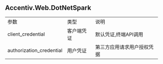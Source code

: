 ## Accentiv.Web.DotNetSpark



<table>
    <tr>
        <td>参数</td>
        <td>类型</td>
        <td>说明</td>
    </tr>
    <tr>
        <td>client_credential</td>
        <td>客户端凭证</td>
        <td>默认凭证,终端API调用</td> 
    </tr>
    <tr>
        <td>authorization_credential</td>
        <td>用户凭证</td>
        <td>第三方应用请求用户授权凭据</td>
    </tr>
</table>